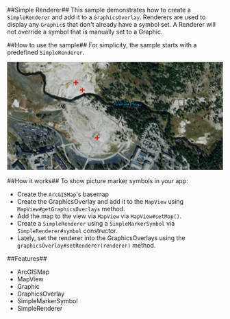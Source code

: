 ##Simple Renderer##
This sample demonstrates  how to create a `SimpleRenderer` and add it to a `GraphicsOverlay`. Renderers are used to display any `Graphic`s that don't already have a symbol set. A Renderer will not override a symbol that is manually set to a Graphic.

##How to use the sample##
For simplicity, the sample starts with a predefined `SimpleRenderer`.

![](SimpleRendererSample.png)

##How it works##
 To show picture marker symbols in your app:

- Create the `ArcGISMap`'s basemap
- Create the GraphicsOverlay and add it to the `MapView` using `MapView#getGraphicsOverlays` method.
- Add the map to the view via `MapView` via `MapView#setMap()`.  
- Create a `SimpleRenderer` using a `SimpleMarkerSymbol` via `SimpleRenderer#symbol` constructor. 
- Lately, set the renderer into the GraphicsOverlays using the `graphicsOverlay#setRenderer(renderer)` method.
 
##Features##
- ArcGISMap
- MapView
- Graphic
- GraphicsOverlay
- SimpleMarkerSymbol
- SimpleRenderer
